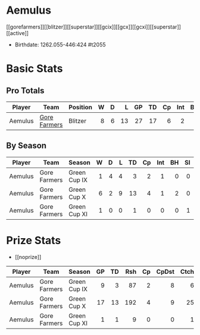 # Aemulus

[[gorefarmers]][[blitzer]][[superstar]][[gcix]][[gcx]][[gcxi]][[superstar]][[active]]

* Birthdate: 1262.055-446:424 #t2055

# Basic Stats

## Pro Totals

| Player           | Team        | Position      | W | D | L | GP | TD | Cp | Int | BH | SI | Ki | MVP | SPP |
|------------------|-------------|---------------|--:|--:|--:|---:|---:|---:|----:|---:|---:|---:|----:|----:|
| Aemulus | [Gore Farmers](../teams/gorefarmers) | Blitzer  |    8 |    6 |   13 |   27 |   17 |    6 |    2 |    2 |    1 |    0 |    3 |   82 |

## By Season

| Player | Team         | Season          | W | D | L | TD | Cp | Int | BH | SI | Ki | MVP | SPP |
|--------|--------------|-----------------|--:|--:|--:|---:|---:|----:|---:|---:|---:|----:|----:|
| Aemulus | Gore Farmers | Green Cup IX |    1 |    4 |    4 |    3 |    2 |    1 |    0 |    0 |    0 |    1 |   18 |
| Aemulus | Gore Farmers | Green Cup X  |    6 |    2 |    9 |   13 |    4 |    1 |    2 |    0 |    0 |    2 |   59 |
| Aemulus | Gore Farmers | Green Cup XI |    1 |    0 |    0 |    1 |    0 |    0 |    0 |    1 |    0 |    0 |    5 |

# Prize Stats

* [[noprize]]

| Player | Team         | Season          | GP | TD | Rsh | Cp | CpDst | Ctch | Int | Cas | Blk | Sck | MVP | SPP |
|--------|--------------|-----------------|---:|---:|----:|---:|------:|-----:|----:|----:|----:|----:|----:|----:|
| Aemulus | Gore Farmers | Green Cup IX |  9 |    3 |   87 |    2 |     8 |    6 |    1 |    0 |   26 |    3 |    1 |   18 |
| Aemulus | Gore Farmers | Green Cup X  | 17 |   13 |  192 |    4 |     9 |   25 |    1 |    2 |   46 |    3 |    2 |   59 |
| Aemulus | Gore Farmers | Green Cup XI |  1 |    1 |    9 |    0 |     0 |    1 |    0 |    1 |    3 |    0 |    0 |    5 |
